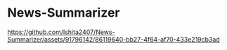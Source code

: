 # News-Summarizer
https://github.com/Ishita2407/News-Summarizer/assets/91796142/86119640-bb27-4f64-af70-433e219cb3ad

